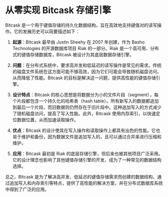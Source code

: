 # 从零实现 Bitcask 存储引擎

Bitcask 是一个用于键值存储的持久化数据结构，旨在高效地支持键值对的读写操作。它的发展历史可以简要描述如下：

1. **起源**：Bitcask 最早由 Justin Sheehy 在 2007 年创建，作为 Basho Technologies 的开源数据库项目 Riak 的一部分。Riak 是一个高可用、分布式的键值存储数据库，Bitcask 被设计为其底层数据存储引擎。

2. **问题**：在分布式系统中，要求高并发和低延迟的读写操作是常见的需求。传统的磁盘文件系统在这方面可能不够高效，因为它们可能会导致随机磁盘访问，从而降低了性能。Bitcask 的目标是解决这一问题，提供高性能的键值存储引擎。

3. **设计特点**：Bitcask 的核心思想是将数据分为小的文件片段（segment），每个片段都包含一个持久化的哈希表（hash table）。所有新写入的数据都追加到最后一个片段，而旧数据则仍然存在于旧片段中。这种追加写入的方式减少了随机磁盘访问，提高了写入性能。此外，Bitcask 使用内存索引，以快速定位数据位置，从而加速读取操作。

4. **优点**：Bitcask 的设计使其在写入操作和读取操作上都具有出色的性能。它也易于维护和备份，因为数据文件是追加写入的，且可以通过合并来进行压缩和维护。

5. **应用**：Bitcask 最初是 Riak 的底层存储引擎，但后来也被其他项目广泛采用。它的设计理念也影响了其他键值存储引擎的开发，成为了一种常见的数据结构选择。

总之，Bitcask 是为了解决高并发、低延迟的键值存储需求而创建的数据结构，通过追加写入和内存索引等特点，提供了高性能的解决方案，并在分布式数据库系统中得到了广泛的应用。